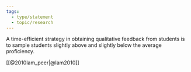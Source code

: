 ```yaml
---
tags: 
  - type/statement
  - topic/research
---
```


A time-efficient strategy in obtaining qualitative feedback from students is to sample students slightly above and slightly below the average proficiency.

[[@2010lam_peer|@lam2010]]
